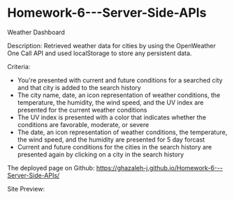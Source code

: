 # Homework-6---Server-Side-APIs

Weather Dashboard

Description:
Retrieved weather data for cities by using the OpenWeather One Call API and used localStorage to store any persistent data.

Criteria:
- You're presented with current and future conditions for a searched city and that city is added to the search history
- The city name, date, an icon representation of weather conditions, the temperature, the humidity, the wind speed, and the UV index
  are presented for the current weather conditions
- The UV index is presented with a color that indicates whether the conditions are favorable, moderate, or severe
- The date, an icon representation of weather conditions, the temperature, the wind speed, and the humidity are presented for 5 day forcast
- Current and future conditions for the cities in the search history are presented again by clicking on a city in the search history

The deployed page on Github:
https://ghazaleh-j.github.io/Homework-6---Server-Side-APIs/

Site Preview:

